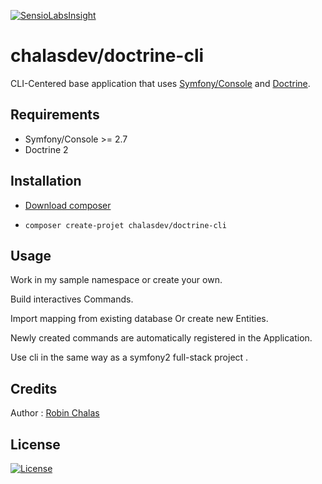 [![SensioLabsInsight](https://insight.sensiolabs.com/projects/a1b5a249-e656-4a0f-af57-77f8f84f2e74/mini.png)](https://insight.sensiolabs.com/projects/a1b5a249-e656-4a0f-af57-77f8f84f2e74)

# chalasdev/doctrine-cli

CLI-Centered base application that uses [Symfony/Console](https://github.com/symfony/console) and [Doctrine](http://www.doctrine-project.org/).

## Requirements

- Symfony/Console >= 2.7
- Doctrine 2

## Installation

- [Download composer](https://getcomposer.org)

- `composer create-projet chalasdev/doctrine-cli`

## Usage

Work in my sample namespace or create your own.

Build interactives Commands.

Import mapping from existing database Or create new Entities.

Newly created commands are automatically registered in the Application.

Use cli in the same way as a symfony2 full-stack project .

## Credits

Author : [Robin Chalas](https:/github.com/chalasr)

## License

[![License](http://img.shields.io/:license-gpl3-blue.svg)](http://www.gnu.org/licenses/gpl-3.0.html)
